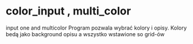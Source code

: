 # color_input , multi_color
input one and multicolor
Program pozwala wybrać kolory i opisy.
Kolory bedą jako background opisu a wszystko wstawione so grid-ów
